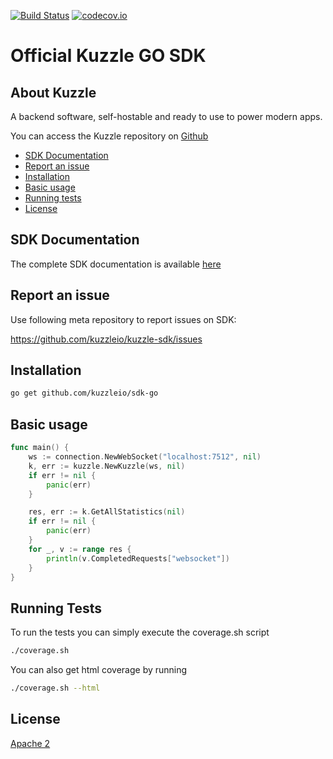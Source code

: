 [![Build Status](https://travis-ci.org/kuzzleio/sdk-go.svg?branch=master)](https://travis-ci.org/kuzzleio/sdk-go) [![codecov.io](http://codecov.io/github/kuzzleio/sdk-php/coverage.svg?branch=master)](http://codecov.io/github/kuzzleio/sdk-go?branch=master)

Official Kuzzle GO SDK
======

## About Kuzzle

A backend software, self-hostable and ready to use to power modern apps.

You can access the Kuzzle repository on [Github](https://github.com/kuzzleio/kuzzle)

* [SDK Documentation](https://godoc.org/github.com/kuzzleio/sdk-go)
* [Report an issue](#report-an-issue)
* [Installation](#installation)
* [Basic usage](#basic-usage)
* [Running tests](#tests)
* [License](#license)

## SDK Documentation

The complete SDK documentation is available [here](http://docs.kuzzle.io/sdk-reference/)

## Report an issue

Use following meta repository to report issues on SDK:

https://github.com/kuzzleio/kuzzle-sdk/issues

## Installation

````sh
go get github.com/kuzzleio/sdk-go
````

## Basic usage

````go
func main() {
    ws := connection.NewWebSocket("localhost:7512", nil)
    k, err := kuzzle.NewKuzzle(ws, nil)
    if err != nil {
        panic(err)
    }

    res, err := k.GetAllStatistics(nil)
    if err != nil {
        panic(err)
    }
    for _, v := range res {
        println(v.CompletedRequests["websocket"])
    }
}


````

## <a name="tests"></a> Running Tests

To run the tests you can simply execute the coverage.sh script
```sh
./coverage.sh
```

You can also get html coverage by running
```sh
./coverage.sh --html
```

## License

[Apache 2](LICENSE.md)
